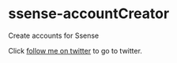 # ssense-accountCreator
Create accounts for Ssense

Click <a href="http://www.twitter.com/donjawn">follow me on twitter</a> to go to twitter.
